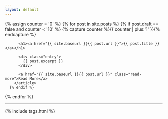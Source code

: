 ```yaml
---
layout: default
---
```


<div class="posts">
  {% assign counter = '0' %}
  {% for post in site.posts %}
    {% if post.draft == false and counter < '10' %}
      {% capture counter %}{{ counter | plus:'1' }}{% endcapture %}
        <article class="post">

          <h1><a href="{{ site.baseurl }}{{ post.url }}">{{ post.title }}</a></h1>

          <div class="entry">
            {{ post.excerpt }}
          </div>

          <a href="{{ site.baseurl }}{{ post.url }}" class="read-more">Read More</a>
        </article>
      {% endif %}
  {% endfor %}
</div>

<hr>

{% include tags.html %}
